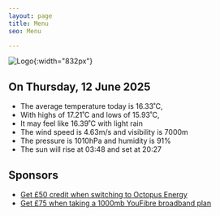 ```yaml
---
layout: page
title: Menu
seo: Menu

---
```


![Logo](/images/logo.jpg){:width="832px"}

<!-- weather_marker starts -->
## On Thursday, 12 June 2025

- The average temperature today is 16.33˚C,
- With highs of 17.21˚C and lows of 15.93˚C,
- It may feel like 16.39˚C with light rain
- The wind speed is 4.63m/s and visibility is 7000m
- The pressure is 1010hPa and humidity is 91%
- The sun will rise at 03:48 and set at 20:27

<!-- weather_marker ends -->

## Sponsors

- [Get £50 credit when switching to Octopus Energy](https://bit.ly/3oD1nnS)
- [Get £75 when taking a 1000mb YouFibre broadband plan](https://aklam.io/91zWhU?)

